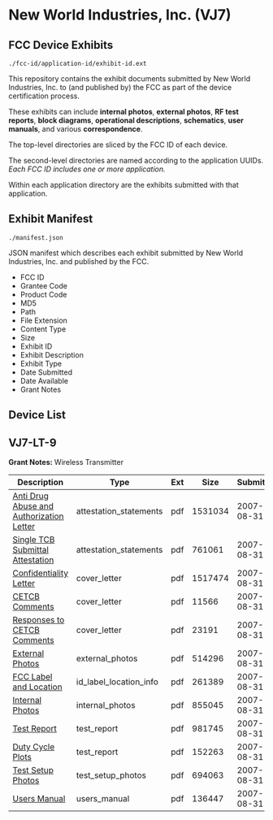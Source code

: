 # New World Industries, Inc. (VJ7)
## FCC Device Exhibits

```
./fcc-id/application-id/exhibit-id.ext
```

This repository contains the exhibit documents submitted by New World Industries, Inc. to (and published by) the FCC as part of the device certification process.

These exhibits can include **internal photos**, **external photos**, **RF test reports**, **block diagrams**, **operational descriptions**, **schematics**, **user manuals**, and various **correspondence**.

The top-level directories are sliced by the FCC ID of each device.

The second-level directories are named according to the application UUIDs. *Each FCC ID includes one or more application.*

Within each application directory are the exhibits submitted with that application. 

## Exhibit Manifest

```
./manifest.json
```

JSON manifest which describes each exhibit submitted by New World Industries, Inc. and published by the FCC.

- FCC ID
- Grantee Code
- Product Code
- MD5
- Path
- File Extension
- Content Type
- Size
- Exhibit ID
- Exhibit Description
- Exhibit Type
- Date Submitted
- Date Available
- Grant Notes

## Device List
## VJ7-LT-9
**Grant Notes:** Wireless Transmitter

| Description | Type | Ext | Size | Submitted | Available |
| ----------- | ---- | --- | ---- | --------- | --------- |
| [Anti Drug Abuse and Authorization Letter](VJ7-LT-9/e1cc44518f4f9a22a53035b76c9c126a/837352.pdf) | attestation_statements | pdf | 1531034 | 2007-08-31 | 2007-08-31 |
| [Single TCB Submittal Attestation](VJ7-LT-9/e1cc44518f4f9a22a53035b76c9c126a/837364.pdf) | attestation_statements | pdf | 761061 | 2007-08-31 | 2007-08-31 |
| [Confidentiality Letter](VJ7-LT-9/e1cc44518f4f9a22a53035b76c9c126a/837348.pdf) | cover_letter | pdf | 1517474 | 2007-08-31 | 2007-08-31 |
| [CETCB Comments](VJ7-LT-9/e1cc44518f4f9a22a53035b76c9c126a/837349.pdf) | cover_letter | pdf | 11566 | 2007-08-31 | 2007-08-31 |
| [Responses to CETCB Comments](VJ7-LT-9/e1cc44518f4f9a22a53035b76c9c126a/837350.pdf) | cover_letter | pdf | 23191 | 2007-08-31 | 2007-08-31 |
| [External Photos](VJ7-LT-9/e1cc44518f4f9a22a53035b76c9c126a/837347.pdf) | external_photos | pdf | 514296 | 2007-08-31 | 2007-08-31 |
| [FCC Label and Location](VJ7-LT-9/e1cc44518f4f9a22a53035b76c9c126a/837346.pdf) | id_label_location_info | pdf | 261389 | 2007-08-31 | 2007-08-31 |
| [Internal Photos](VJ7-LT-9/e1cc44518f4f9a22a53035b76c9c126a/837345.pdf) | internal_photos | pdf | 855045 | 2007-08-31 | 2007-08-31 |
| [Test Report](VJ7-LT-9/e1cc44518f4f9a22a53035b76c9c126a/837342.pdf) | test_report | pdf | 981745 | 2007-08-31 | 2007-08-31 |
| [Duty Cycle Plots](VJ7-LT-9/e1cc44518f4f9a22a53035b76c9c126a/837363.pdf) | test_report | pdf | 152263 | 2007-08-31 | 2007-08-31 |
| [Test Setup Photos](VJ7-LT-9/e1cc44518f4f9a22a53035b76c9c126a/837341.pdf) | test_setup_photos | pdf | 694063 | 2007-08-31 | 2007-08-31 |
| [Users Manual](VJ7-LT-9/e1cc44518f4f9a22a53035b76c9c126a/837340.pdf) | users_manual | pdf | 136447 | 2007-08-31 | 2007-08-31 |

